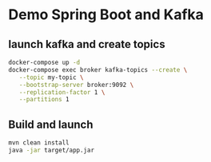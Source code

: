 # Demo Spring Boot and Kafka

## launch kafka and create topics

```sh
docker-compose up -d
docker-compose exec broker kafka-topics --create \
   --topic my-topic \
   --bootstrap-server broker:9092 \
   --replication-factor 1 \
   --partitions 1
```

## Build and launch

```sh
mvn clean install
java -jar target/app.jar
```
